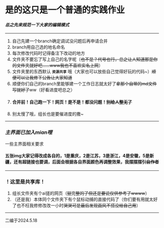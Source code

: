 # 是的这只是一个普通的实践作业
#### *总之先来规范一下大家的编辑模式*
_____
1. 自己先建一个branch确定调试没问题后再申请合并
2. branch用自己选的地名命名
1. 每次修改代码时记得备注下改动的地方
2. 文件夹不要忘了写上自己的名字呢（~~也不是？代号也行，总之让人知道那是你的文件夹就好吧......www我也不喜欢实名上网~~）
3. 文件夹里的东西默认 **`资源共享`** 哦（大家也可以放些自己觉得好玩的代码~）~~顺便可以让我修下公告让大家知道~~
4. 顺便你们自己的branch里能够建一个工作日志就太好了~~拿那个自带的md文件写就好了~~ww（好看进度吧总之）
5. #### 合并前！自己跑一下！网页！是不是！都没问题！~~别给人整无了~~
6. 别太慢了哦，组长也是要催进度的撒~
***
### *主界面已加入mian哩*
一些主界面相关要求
#### 五张img大家记得改成各自的，1是重庆，2是江苏，3是浙江，4是安徽，5是新疆，还有超链接也要调，后面会根据各自界面颜色再调整效果，我摆摆摆~~引自作者~~
***
### ！这里是共享库！
1. 组长文件夹有个ai搓的网页（~~挺完整的了但还是要说仅供参考了wwww~~）
2. （还是我）本体同个文件夹下有个鼠标动捕的直接代码了（你们要有用就太好了也不枉我修修改改一小时~~哭哭可是最后发现画风不搭没给自己用~~）
***
二编于2024.5.18
